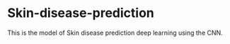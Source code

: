 # Skin-disease-prediction
This is the model of Skin disease prediction deep learning using the CNN.
